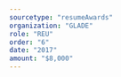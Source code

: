 ```yaml
---
sourcetype: "resumeAwards"
organization: "GLADE"
role: "REU"
order: "6"
date: "2017"
amount: "$8,000"
---
```



